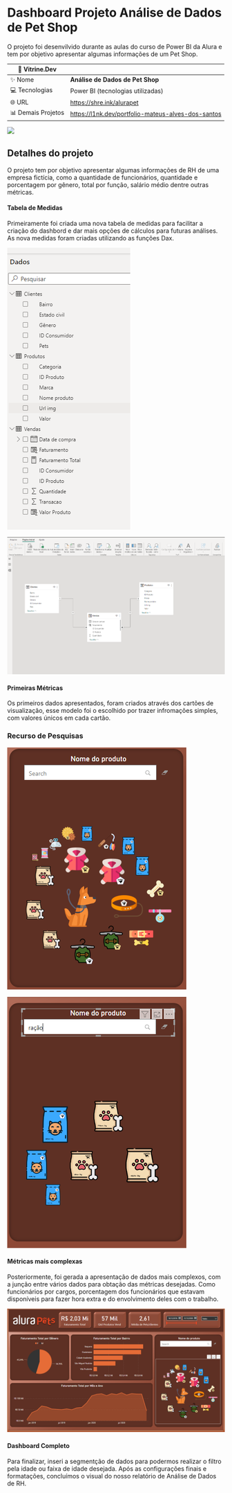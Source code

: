 # Dashboard Projeto Análise de Dados de Pet Shop

O projeto foi desenvilvido durante as aulas do curso de Power BI da Alura e tem por objetivo apresentar algumas informações de um Pet Shop.

| :rocket: Vitrine.Dev |    |
| -------------  | --- |
| :sparkles: Nome        | **Análise de Dados de Pet Shop**
| :computer: Tecnologias | Power BI (tecnologias utilizadas)
| :globe_with_meridians: URL         | https://shre.ink/alurapet
| :bar_chart: Demais Projetos     | https://l1nk.dev/portfolio-mateus-alves-dos-santos


<!-- Inserir imagem com a #vitrinedev ao final do link -->
![](https://github.com/gitmattalves/analise_de-dados_petshop/blob/main/alurapet.avif#vitrinedev)

## Detalhes do projeto

O projeto tem por objetivo apresentar algumas informações de RH de uma empresa fictícia, como a quantidade de funcionários, quantidade e porcentagem por gênero, total por função, salário médio dentre outras métricas.

#### Tabela de Medidas
Primeiramente foi criada uma nova tabela de medidas para facilitar a criação do dashbord e dar mais opções de cálculos para futuras análises. As nova medidas foram criadas utilizando as funções Dax.

![](https://github.com/gitmattalves/analise_de-dados_petshop/blob/main/Tabelas_de_medidas.png#vitrinedev)

![](https://github.com/gitmattalves/analise_de-dados_petshop/blob/main/Relacionamentos.png#vitrinedev)

#### Primeiras Métricas
Os primeiros dados apresentados, foram criados através dos cartões de visualização, esse modelo foi o escolhido por trazer infromações simples, com valores únicos em cada cartão.

### Recurso de Pesquisas ###


![](https://github.com/gitmattalves/analise_de-dados_petshop/blob/main/pesquisas.png#vitrinedev)

![](https://github.com/gitmattalves/analise_de-dados_petshop/blob/main/pesquisa%20de%20itens.png#vitrinedev)

#### Métricas mais complexas 
Posteriormente, foi gerada a apresentação de dados mais complexos, com a junção entre vários dados para obtação das métricas desejadas.
Como funcionários por cargos, porcentagem dos funcionários que estavam disponíveis para fazer hora extra e do envolvimento deles com o trabalho.

![](https://github.com/gitmattalves/analise_de-dados_petshop/blob/main/dash_completo.png#vitrinedev)

#### Dashboard Completo

Para finalizar, inseri a segmentção de dados para podermos realizar o filtro pela idade ou faixa de idade desejada.
Após as configurações finais e formatações, concluímos o visual do nosso relatório de Análise de Dados de RH.
